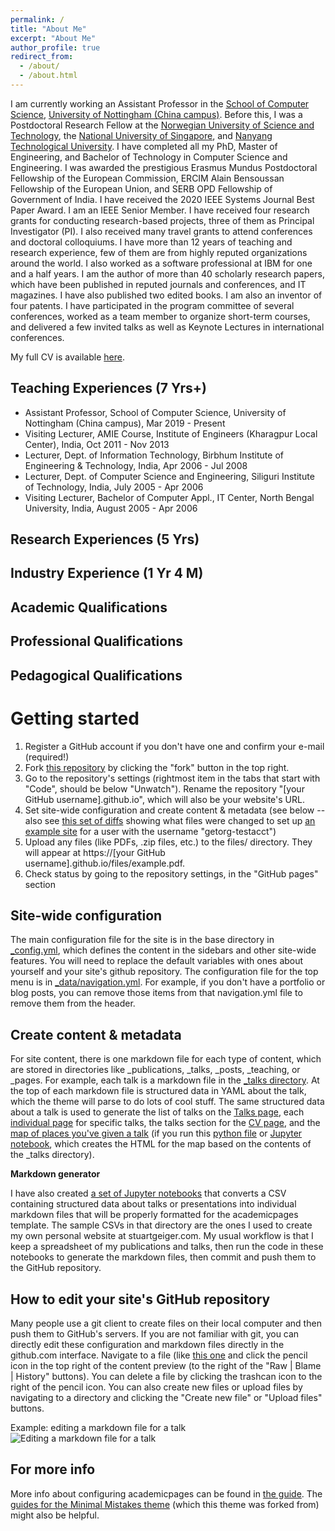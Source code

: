 ```yaml
---
permalink: /
title: "About Me" 
excerpt: "About Me"
author_profile: true
redirect_from: 
  - /about/
  - /about.html
---
```


I am currently working an Assistant Professor in the [School of Computer Science](https://www.nottingham.edu.cn/en/science-engineering/departments-schools/cs/home.aspx), [University of Nottingham (China campus)](https://www.nottingham.edu.cn/en/). Before this, I was a Postdoctoral Research Fellow at the [Norwegian University of Science and Technology](https://www.ntnu.edu/), the [National University of Singapore](https://www.nus.edu.sg/), and [Nanyang Technological University](https://www.ntu.edu.sg/). I have completed all my PhD, Master of Engineering, and Bachelor of Technology in Computer Science and Engineering. I was awarded the prestigious Erasmus Mundus Postdoctoral Fellowship of the European Commission, ERCIM Alain Bensoussan Fellowship of the European Union, and SERB OPD Fellowship of Government of India. I have received the 2020 IEEE Systems Journal Best Paper Award. I am an IEEE Senior Member. I have received four research grants for conducting research-based projects, three of them as Principal Investigator (PI). I also received many travel grants to attend conferences and doctoral colloquiums. I have more than 12 years of teaching and research experience, few of them are from highly reputed organizations around the world. I also worked as a software professional at IBM for one and a half years. I am the author of more than 40 scholarly research papers, which have been published in reputed journals and conferences, and IT magazines. I have also published two edited books. I am also an inventor of four patents. I have participated in the program committee of several conferences, worked as a team member to organize short-term courses, and delivered a few invited talks as well as Keynote Lectures in international conferences.

My full CV is available [here](/files/Pushpendu_Kar_CV.pdf).

Teaching Experiences (7 Yrs+)
------
<ul>
  <li>Assistant Professor, School of Computer Science, University of Nottingham (China campus), Mar 2019 - Present</li>
  <li>Visiting Lecturer, AMIE Course, Institute of Engineers (Kharagpur Local Center), India, Oct 2011 - Nov 2013</li>
  <li>Lecturer, Dept. of Information Technology, Birbhum Institute of Engineering & Technology, India, Apr 2006 - Jul 2008</li>
  <li>Lecturer, Dept. of Computer Science and Engineering, Siliguri Institute of Technology, India, July 2005 - Apr 2006</li>
  <li>Visiting Lecturer, Bachelor of Computer Appl., IT Center, North Bengal University, India, August 2005 - Apr 2006</li>
</ul>

Research Experiences (5 Yrs)
------

Industry Experience (1 Yr 4 M)
------

Academic Qualifications
------

Professional Qualifications
------

Pedagogical Qualifications
------

Getting started
======
1. Register a GitHub account if you don't have one and confirm your e-mail (required!)
1. Fork [this repository](https://github.com/academicpages/academicpages.github.io) by clicking the "fork" button in the top right. 
1. Go to the repository's settings (rightmost item in the tabs that start with "Code", should be below "Unwatch"). Rename the repository "[your GitHub username].github.io", which will also be your website's URL.
1. Set site-wide configuration and create content & metadata (see below -- also see [this set of diffs](http://archive.is/3TPas) showing what files were changed to set up [an example site](https://getorg-testacct.github.io) for a user with the username "getorg-testacct")
1. Upload any files (like PDFs, .zip files, etc.) to the files/ directory. They will appear at https://[your GitHub username].github.io/files/example.pdf.  
1. Check status by going to the repository settings, in the "GitHub pages" section

Site-wide configuration
------
The main configuration file for the site is in the base directory in [_config.yml](https://github.com/academicpages/academicpages.github.io/blob/master/_config.yml), which defines the content in the sidebars and other site-wide features. You will need to replace the default variables with ones about yourself and your site's github repository. The configuration file for the top menu is in [_data/navigation.yml](https://github.com/academicpages/academicpages.github.io/blob/master/_data/navigation.yml). For example, if you don't have a portfolio or blog posts, you can remove those items from that navigation.yml file to remove them from the header. 

Create content & metadata
------
For site content, there is one markdown file for each type of content, which are stored in directories like _publications, _talks, _posts, _teaching, or _pages. For example, each talk is a markdown file in the [_talks directory](https://github.com/academicpages/academicpages.github.io/tree/master/_talks). At the top of each markdown file is structured data in YAML about the talk, which the theme will parse to do lots of cool stuff. The same structured data about a talk is used to generate the list of talks on the [Talks page](https://academicpages.github.io/talks), each [individual page](https://academicpages.github.io/talks/2012-03-01-talk-1) for specific talks, the talks section for the [CV page](https://academicpages.github.io/cv), and the [map of places you've given a talk](https://academicpages.github.io/talkmap.html) (if you run this [python file](https://github.com/academicpages/academicpages.github.io/blob/master/talkmap.py) or [Jupyter notebook](https://github.com/academicpages/academicpages.github.io/blob/master/talkmap.ipynb), which creates the HTML for the map based on the contents of the _talks directory).

**Markdown generator**

I have also created [a set of Jupyter notebooks](https://github.com/academicpages/academicpages.github.io/tree/master/markdown_generator
) that converts a CSV containing structured data about talks or presentations into individual markdown files that will be properly formatted for the academicpages template. The sample CSVs in that directory are the ones I used to create my own personal website at stuartgeiger.com. My usual workflow is that I keep a spreadsheet of my publications and talks, then run the code in these notebooks to generate the markdown files, then commit and push them to the GitHub repository.

How to edit your site's GitHub repository
------
Many people use a git client to create files on their local computer and then push them to GitHub's servers. If you are not familiar with git, you can directly edit these configuration and markdown files directly in the github.com interface. Navigate to a file (like [this one](https://github.com/academicpages/academicpages.github.io/blob/master/_talks/2012-03-01-talk-1.md) and click the pencil icon in the top right of the content preview (to the right of the "Raw | Blame | History" buttons). You can delete a file by clicking the trashcan icon to the right of the pencil icon. You can also create new files or upload files by navigating to a directory and clicking the "Create new file" or "Upload files" buttons. 

Example: editing a markdown file for a talk
![Editing a markdown file for a talk](/images/editing-talk.png)

For more info
------
More info about configuring academicpages can be found in [the guide](https://academicpages.github.io/markdown/). The [guides for the Minimal Mistakes theme](https://mmistakes.github.io/minimal-mistakes/docs/configuration/) (which this theme was forked from) might also be helpful.
